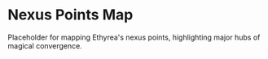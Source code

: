 # Nexus Points Map
Placeholder for mapping Ethyrea's nexus points, highlighting major hubs of magical convergence.
